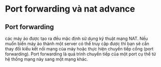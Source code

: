 # Port forwarding và nat advance
## Port forwarding 
các máy ảo được tạo ra đều mặc định sử dụng kỹ thuật mạng NAT. Nếu muốn biến máy ảo thành một server có thể truy cập được thì bạn sẽ cần thay đổi kiểu kết nối mạng của máy hoặc thực hiện chuyển tiếp cổng (port forwarding).
Port forwarding là quá trình chuyển tiếp của một port cụ thể từ hệ thống mạng này sang một mạng khác.